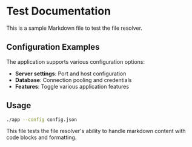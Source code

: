 # Test Documentation

This is a sample Markdown file to test the file resolver.

## Configuration Examples

The application supports various configuration options:

- **Server settings**: Port and host configuration
- **Database**: Connection pooling and credentials
- **Features**: Toggle various application features

## Usage

```bash
./app --config config.json
```

This file tests the file resolver's ability to handle markdown content with code blocks and formatting.